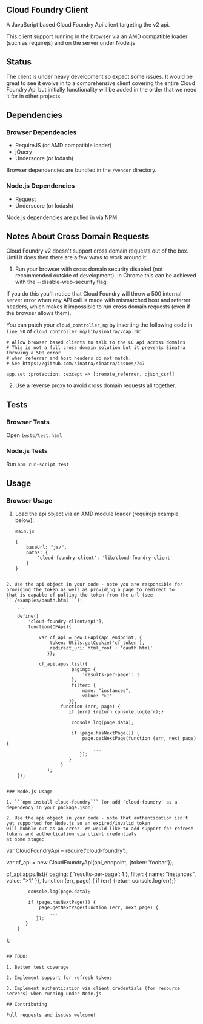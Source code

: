 ## Cloud Foundry Client

A JavaScript based Cloud Foundry Api client targeting the v2 api.

This client support running in the browser via an AMD compatible loader (such as requirejs) and on the server under Node.js

## Status

The client is under heavy development so expect some issues. It would be great to see it evolve in to a comprehensive client
covering the entire Cloud Foundry Api but initially functionality will be added in the order that we need it for in other projects.

## Dependencies

### Browser Dependencies

* RequireJS (or AMD compatible loader)
* jQuery
* Underscore (or lodash)

Browser dependencies are bundled in the ```/vendor``` directory.

### Node.js Dependencies

* Request
* Underscore (or lodash)

Node.js dependencies are pulled in via NPM

## Notes About Cross Domain Requests

Cloud Foundry v2 doesn't support cross domain requests out of the box. Until it does then there are a few ways to work
around it:

 1. Run your browser with cross domain security disabled (not recommended outside of development). In Chrome this can be
 achieved with the --disable-web-security flag.

  If you do this you'll notice that Cloud Foundry will throw a 500 internal server error when any API call is made with
  mismatched host and referrer headers, which makes it impossible to run cross domain requests (even if the browser
  allows them).

  You can patch your ```cloud_controller_ng``` by inserting the following code in ```line 50``` of ```cloud_controller_ng/lib/sinatra/vcap.rb```:

  ```
  # Allow browser based clients to talk to the CC Api across domains
  # This is not a full cross domain solution but it prevents Sinatra throwing a 500 error
  # when referrer and host headers do not match.
  # See https://github.com/sinatra/sinatra/issues/747

  app.set :protection, :except => [:remote_referrer, :json_csrf]
  
  ```

2. Use a reverse proxy to avoid cross domain requests all together.

## Tests

### Browser Tests

Open ```tests/test.html```

### Node.js Tests

Run ```npm run-script test```

## Usage

### Browser Usage

1. Load the api object via an AMD module loader (requirejs example below):
    ```
    main.js

    {
        baseUrl: "js/",
        paths: {
            'cloud-foundry-client': 'lib/cloud-foundry-client'
        }
    }
```

2. Use the api object in your code - note you are responsible for providing the token as well as providing a page to redirect to
that is capable of pulling the token from the url (see ```/examples/oauth.html```): 

    ```
    define([
        'cloud-foundry-client/api'],
        function(CFApi){

            var cf_api = new CFApi(api_endpoint, {
                token: Utils.getCookie('cf_token'),
                redirect_uri: html_root + 'oauth.html'
               });

            cf_api.apps.list({
                        paging: {
                            'results-per-page': 1
                        },
                        filter: {
                            name: "instances",
                            value: ">1"
                       }},
                    function (err, page) {
                       if (err) {return console.log(err);}

                        console.log(page.data);

                        if (page.hasNextPage()) {
                            page.getNextPage(function (err, next_page) {
                                ...
                           });
                       }
                    }
               );
    });
    ```

### Node.js Usage

1. ```npm install cloud-foundry``` (or add 'cloud-foundry' as a dependency in your package.json)

2. Use the api object in your code - note that authentication isn't yet supported for Node.js so an expired/invalid token
will bubble out as an error. We would like to add support for refresh tokens and authentication via client credentials
at some stage:

 ```
 var CloudFoundryApi = require('cloud-foundry');

 var cf_api = new CloudFoundryApi(api_endpoint, {token: 'foobar'});

 cf_api.apps.list({
            paging: {
                'results-per-page': 1
            },
            filter: {
                name: "instances",
                value: ">1"
           }},
        function (err, page) {
           if (err) {return console.log(err);}

            console.log(page.data);

            if (page.hasNextPage()) {
                page.getNextPage(function (err, next_page) {
                    ...
               });
           }
        }
   );

 ```

## TODO:

1. Better test coverage

2. Implement support for refresh tokens

3. Implement authentication via client credentials (for resource servers) when running under Node.js

## Contributing

Pull requests and issues welcome!